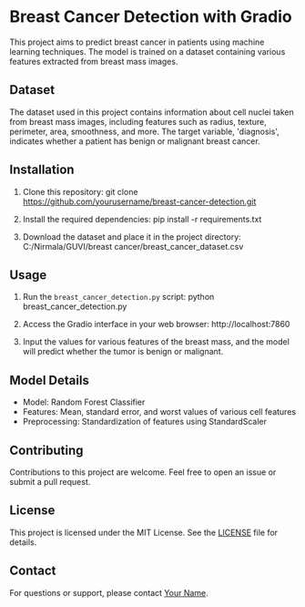 # Breast Cancer Detection with Gradio

This project aims to predict breast cancer in patients using machine learning techniques. The model is trained on a dataset containing various features extracted from breast mass images.

## Dataset

The dataset used in this project contains information about cell nuclei taken from breast mass images, including features such as radius, texture, perimeter, area, smoothness, and more. The target variable, 'diagnosis', indicates whether a patient has benign or malignant breast cancer.

## Installation

1. Clone this repository:
git clone https://github.com/yourusername/breast-cancer-detection.git 

2. Install the required dependencies:
pip install -r requirements.txt


3. Download the dataset and place it in the project directory:
C:/Nirmala/GUVI/breast cancer/breast_cancer_dataset.csv


## Usage

1. Run the `breast_cancer_detection.py` script:
python breast_cancer_detection.py


2. Access the Gradio interface in your web browser:
http://localhost:7860


3. Input the values for various features of the breast mass, and the model will predict whether the tumor is benign or malignant.

## Model Details

- Model: Random Forest Classifier
- Features: Mean, standard error, and worst values of various cell features
- Preprocessing: Standardization of features using StandardScaler

## Contributing

Contributions to this project are welcome. Feel free to open an issue or submit a pull request.

## License

This project is licensed under the MIT License. See the [LICENSE](LICENSE) file for details.

## Contact

For questions or support, please contact [Your Name](mailto:your.email@example.com).
